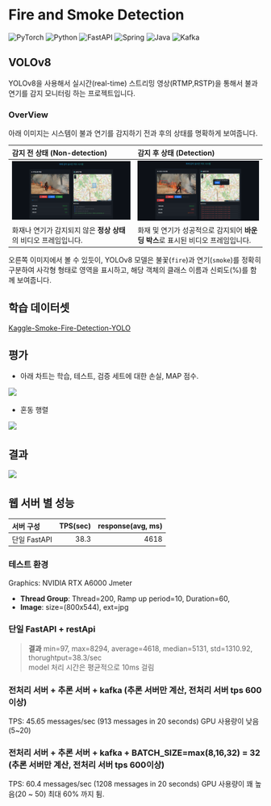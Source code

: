 # Fire and Smoke Detection
![PyTorch](https://img.shields.io/badge/PyTorch-EE4C2C?style=flat-square&logo=pytorch&logoColor=white)
![Python](https://img.shields.io/badge/Python-3776AB?style=flat-square&logo=python&logoColor=white)
![FastAPI](https://img.shields.io/badge/FastAPI-009688?style=flat-square&logo=fastapi&logoColor=white)
![Spring](https://img.shields.io/badge/Spring-6DB33F?style=flat-square&logo=spring&logoColor=white)
![Java](https://img.shields.io/badge/Java-007396?style=flat-square&logo=java&logoColor=white)
![Kafka](https://img.shields.io/badge/Kafka-231F20?style=flat-square&logo=apachekafka&logoColor=white)
## VOLOv8
YOLOv8을 사용해서 실시간(real-time) 스트리밍 영상(RTMP,RSTP)을 통해서 불과 연기를 감지 모니터링 하는 프로젝트입니다.

### OverView

아래 이미지는 시스템이 불과 연기를 감지하기 전과 후의 상태를 명확하게 보여줍니다.

| 감지 전 상태 (Non-detection)                               | 감지 후 상태 (Detection)                               |
| :--------------------------------------------------------- | :------------------------------------------------------- |
| ![감지 전 이미지](images/non-detection.png)               | ![감지 후 이미지](images/detection.png)               |
| 화재나 연기가 감지되지 않은 **정상 상태**의 비디오 프레임입니다. | 화재 및 연기가 성공적으로 감지되어 **바운딩 박스**로 표시된 비디오 프레임입니다. |

오른쪽 이미지에서 볼 수 있듯이, YOLOv8 모델은 불꽃(`fire`)과 연기(`smoke`)를 정확히 구분하여 사각형 형태로 영역을 표시하고, 해당 객체의 클래스 이름과 신뢰도(%)를 함께 보여줍니다.

## 학습 데이터셋
[Kaggle-Smoke-Fire-Detection-YOLO](https://www.kaggle.com/datasets/sayedgamal99/smoke-fire-detection-yolo/data)

## 평가
- 아래 차트는 학습, 테스트, 검증 세트에 대한 손실, MAP 점수.
<image src='images/results.png'>

- 혼동 행렬
<image src='images/confusion-matrix.png'>


## 결과
<image src='images/val_batch1_labels.jpg'>

## 웹 서버 별 성능

| 서버 구성 | TPS(sec) | response(avg, ms) |
| :---------| -----------:| -----------:|
| 단일 FastAPI | 38.3 |  4618 |


### 테스트 환경
Graphics: NVIDIA RTX A6000
Jmeter 
- **Thread Group**: Thread=200, Ramp up period=10, Duration=60, 
- **Image**: size=(800x544), ext=jpg

### 단일 FastAPI + restApi

> **결과** min=97, max=8294, average=4618, median=5131, std=1310.92, thorughtput=38.3/sec   
> model 처리 시간은 평균적으로 10ms 걸림 


### 전처리 서버 + 추론 서버 + kafka  (추론 서버만 계산, 전처리 서버 tps 600이상)
TPS: 45.65 messages/sec (913 messages in 20 seconds)
GPU 사용량이 낮음(5~20)

### 전처리 서버 + 추론 서버 + kafka + BATCH_SIZE=max(8,16,32) = 32 (추론 서버만 계산, 전처리 서버 tps 600이상)
TPS: 60.4 messages/sec (1208 messages in 20 seconds)
GPU 사용량이 꽤 높음(20 ~ 50) 최대 60% 까지 튐.
